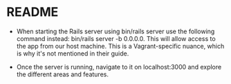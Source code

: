 # README

- When starting the Rails server using bin/rails server use the following command instead: bin/rails server -b 0.0.0.0. This will allow access to the app from our host machine. This is a Vagrant-specific nuance, which is why it's not mentioned in their guide.

- Once the server is running, navigate to it on localhost:3000 and explore the different areas and features.